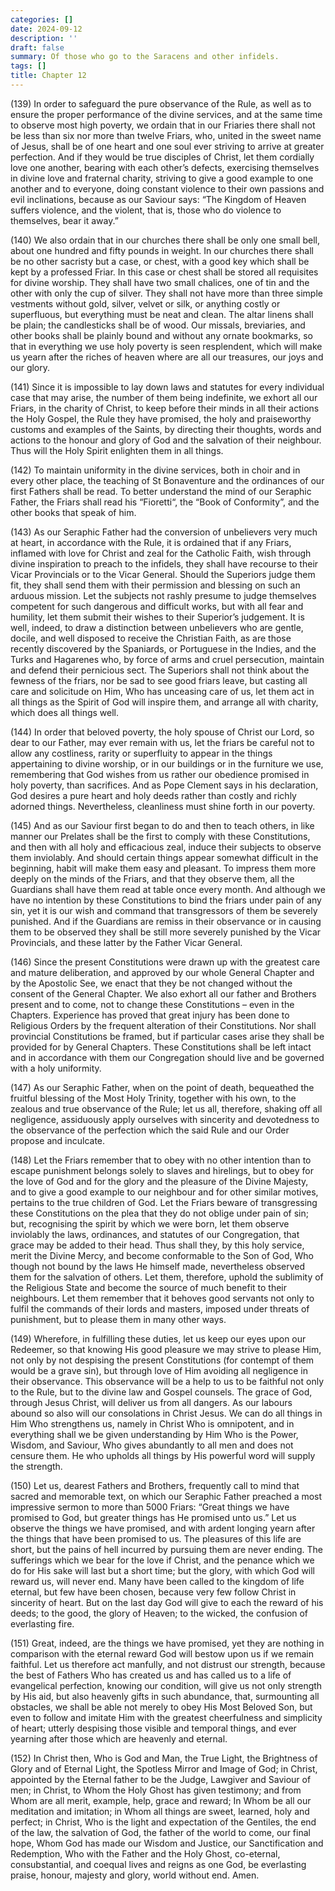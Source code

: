 ```yaml
---
categories: []
date: 2024-09-12
description: ''
draft: false
summary: Of those who go to the Saracens and other infidels.
tags: []
title: Chapter 12
---
```





(139) In order to safeguard the pure observance of the Rule, as well as to ensure the proper performance of the divine services, and at the same time to observe most high poverty, we ordain that in our Friaries there shall not be less than six nor more than twelve Friars, who, united in the sweet name of Jesus, shall be of one heart and one soul ever striving to arrive at greater perfection. And if they would be true disciples of Christ, let them cordially love one another, bearing with each other’s defects, exercising themselves in divine love and fraternal charity, striving to give a good example to one another and to everyone, doing constant violence to their own passions and evil inclinations, because as our Saviour says: “The Kingdom of Heaven suffers violence, and the violent, that is, those who do violence to themselves, bear it away.”

(140) We also ordain that in our churches there shall be only one small bell, about one hundred and fifty pounds in weight. In our churches there shall be no other sacristy but a case, or chest, with a good key which shall be kept by a professed Friar. In this case or chest shall be stored all requisites for divine worship. They shall have two small chalices, one of tin and the other with only the cup of silver. They shall not have more than three simple vestments without gold, silver, velvet or silk, or anything costly or superfluous, but everything must be neat and clean. The altar linens shall be plain; the candlesticks shall be of wood. Our missals, breviaries, and other books shall be plainly bound and without any ornate bookmarks, so that in everything we use holy poverty is seen resplendent, which will make us yearn after the riches of heaven where are all our treasures, our joys and our glory.

(141) Since it is impossible to lay down laws and statutes for every individual case that may arise, the number of them being indefinite, we exhort all our Friars, in the charity of Christ, to keep before their minds in all their actions the Holy Gospel, the Rule they have promised, the holy and praiseworthy customs and examples of the Saints, by directing their thoughts, words and actions to the honour and glory of God and the salvation of their neighbour. Thus will the Holy Spirit enlighten them in all things.

(142) To maintain uniformity in the divine services, both in choir and in every other place, the teaching of St Bonaventure and the ordinances of our first Fathers shall be read. To better understand the mind of our Seraphic Father, the Friars shall read his “Fioretti“, the “Book of Conformity”, and the other books that speak of him.

(143) As our Seraphic Father had the conversion of unbelievers very much at heart, in accordance with the Rule, it is ordained that if any Friars, inflamed with love for Christ and zeal for the Catholic Faith, wish through divine inspiration to preach to the infidels, they shall have recourse to their Vicar Provincials or to the Vicar General. Should the Superiors judge them fit, they shall send them with their permission and blessing on such an arduous mission. Let the subjects not rashly presume to judge themselves competent for such dangerous and difficult works, but with all fear and humility, let them submit their wishes to their Superior’s judgement. It is well, indeed, to draw a distinction between unbelievers who are gentle, docile, and well disposed to receive the Christian Faith, as are those recently discovered by the Spaniards, or Portuguese in the Indies, and the Turks and Hagarenes who, by force of arms and cruel persecution, maintain and defend their pernicious sect. The Superiors shall not think about the fewness of the friars, nor be sad to see good friars leave, but casting all care and solicitude on Him, Who has unceasing care of us, let them act in all things as the Spirit of God will inspire them, and arrange all with charity, which does all things well.

(144) In order that beloved poverty, the holy spouse of Christ our Lord, so dear to our Father, may ever remain with us, let the friars be careful not to allow any costliness, rarity or superfluity to appear in the things appertaining to divine worship, or in our buildings or in the furniture we use, remembering that God wishes from us rather our obedience promised in holy poverty, than sacrifices. And as Pope Clement says in his declaration, God desires a pure heart and holy deeds rather than costly and richly adorned things. Nevertheless, cleanliness must shine forth in our poverty.

(145) And as our Saviour first began to do and then to teach others, in like manner our Prelates shall be the first to comply with these Constitutions, and then with all holy and efficacious zeal, induce their subjects to observe them inviolably. And should certain things appear somewhat difficult in the beginning, habit will make them easy and pleasant. To impress them more deeply on the minds of the Friars, and that they observe them, all the Guardians shall have them read at table once every month. And although we have no intention by these Constitutions to bind the friars under pain of any sin, yet it is our wish and command that transgressors of them be severely punished. And if the Guardians are remiss in their observance or in causing them to be observed they shall be still more severely punished by the Vicar Provincials, and these latter by the Father Vicar General.

(146) Since the present Constitutions were drawn up with the greatest care and mature deliberation, and approved by our whole General Chapter and by the Apostolic See, we enact that they be not changed without the consent of the General Chapter. We also exhort all our father and Brothers present and to come, not to change these Constitutions – even in the Chapters. Experience has proved that great injury has been done to Religious Orders by the frequent alteration of their Constitutions. Nor shall provincial Constitutions be framed, but if particular cases arise they shall be provided for by General Chapters. These Constitutions shall be left intact and in accordance with them our Congregation should live and be governed with a holy uniformity.

(147) As our Seraphic Father, when on the point of death, bequeathed the fruitful blessing of the Most Holy Trinity, together with his own, to the zealous and true observance of the Rule; let us all, therefore, shaking off all negligence, assiduously apply ourselves with sincerity and devotedness to the observance of the perfection which the said Rule and our Order propose and inculcate.

(148) Let the Friars remember that to obey with no other intention than to escape punishment belongs solely to slaves and hirelings, but to obey for the love of God and for the glory and the pleasure of the Divine Majesty, and to give a good example to our neighbour and for other similar motives, pertains to the true children of God. Let the Friars beware of transgressing these Constitutions on the plea that they do not oblige under pain of sin; but, recognising the spirit by which we were born, let them observe inviolably the laws, ordinances, and statutes of our Congregation, that grace may be added to their head. Thus shall they, by this holy service, merit the Divine Mercy, and become conformable to the Son of God, Who though not bound by the laws He himself made, nevertheless observed them for the salvation of others. Let them, therefore, uphold the sublimity of the Religious State and become the source of much benefit to their neighbours. Let them remember that it behoves good servants not only to fulfil the commands of their lords and masters, imposed under threats of punishment, but to please them in many other ways.

(149) Wherefore, in fulfilling these duties, let us keep our eyes upon our Redeemer, so that knowing His good pleasure we may strive to please Him, not only by not despising the present Constitutions (for contempt of them would be a grave sin), but through love of Him avoiding all negligence in their observance. This observance will be a help to us to be faithful not only to the Rule, but to the divine law and Gospel counsels. The grace of God, through Jesus Christ, will deliver us from all dangers. As our labours abound so also will our consolations in Christ Jesus. We can do all things in Him Who strengthens us, namely in Christ Who is omnipotent, and in everything shall we be given understanding by Him Who is the Power, Wisdom, and Saviour, Who gives abundantly to all men and does not censure them. He who upholds all things by His powerful word will supply the strength.

(150) Let us, dearest Fathers and Brothers, frequently call to mind that sacred and memorable text, on which our Seraphic Father preached a most impressive sermon to more than 5000 Friars: “Great things we have promised to God, but greater things has He promised unto us.” Let us observe the things we have promised, and with ardent longing yearn after the things that have been promised to us. The pleasures of this life are short, but the pains of hell incurred by pursuing them are never ending. The sufferings which we bear for the love if Christ, and the penance which we do for His sake will last but a short time; but the glory, with which God will reward us, will never end. Many have been called to the kingdom of life eternal, but few have been chosen, because very few follow Christ in sincerity of heart. But on the last day God will give to each the reward of his deeds; to the good, the glory of Heaven; to the wicked, the confusion of everlasting fire.

(151) Great, indeed, are the things we have promised, yet they are nothing in comparison with the eternal reward God will bestow upon us if we remain faithful. Let us therefore act manfully, and not distrust our strength, because the best of Fathers Who has created us and has called us to a life of evangelical perfection, knowing our condition, will give us not only strength by His aid, but also heavenly gifts in such abundance, that, surmounting all obstacles, we shall be able not merely to obey His Most Beloved Son, but even to follow and imitate Him with the greatest cheerfulness and simplicity of heart; utterly despising those visible and temporal things, and ever yearning after those which are heavenly and eternal.

(152) In Christ then, Who is God and Man, the True Light, the Brightness of Glory and of Eternal Light, the Spotless Mirror and Image of God; in Christ, appointed by the Eternal father to be the Judge, Lawgiver and Saviour of men; in Christ, to Whom the Holy Ghost has given testimony; and from Whom are all merit, example, help, grace and reward; In Whom be all our meditation and imitation; in Whom all things are sweet, learned, holy and perfect; in Christ, Who is the light and expectation of the Gentiles, the end of the law, the salvation of God, the father of the world to come, our final hope, Whom God has made our Wisdom and Justice, our Sanctification and Redemption, Who with the Father and the Holy Ghost, co-eternal, consubstantial, and coequal lives and reigns as one God, be everlasting praise, honour, majesty and glory, world without end. Amen.
